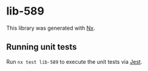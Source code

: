 # lib-589

This library was generated with [Nx](https://nx.dev).

## Running unit tests

Run `nx test lib-589` to execute the unit tests via [Jest](https://jestjs.io).
